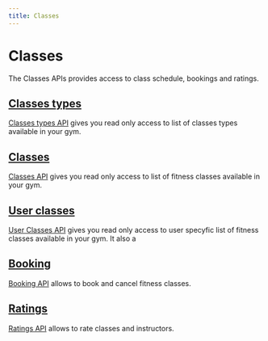 ```yaml
---
title: Classes
---
```


# Classes

The Classes APIs provides access to class schedule, bookings and ratings.


## [Classes types][ClassesTypes]

[Classes types API][ClassesTypes] gives you read only access to list of classes types 
available in your gym.


## [Classes][]

[Classes API][Classes] gives you read only access to list of fitness classes 
available in your gym.


## [User classes][UserClasses]

[User Classes API][UserClasses] gives you read only access to user specyfic list of fitness classes 
available in your gym. It also a


## [Booking][]

[Booking API][Booking] allows to book and cancel fitness classes.


## [Ratings][]

[Ratings API][Ratings] allows to rate classes and instructors.


[ClassesTypes]: /Api/classes/classestypes/
[Classes]: /Api/classes/classes/
[UserClasses]: /Api/classes/userclasses/
[Booking]: /Api/classes/booking/
[Ratings]: /Api/classes/ratings/
